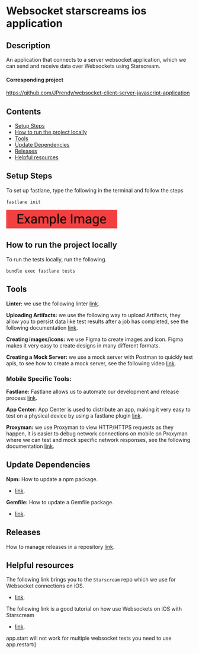 # Websocket starscreams ios application

## Description

An application that connects to a server websocket application, which we can send and receive data over Websockets using Starscream.

#### Corresponding project
https://github.com/JPrendy/websocket-client-server-javascript-application

## Contents

- [Setup Steps](#setup-steps)
- [How to run the project locally](#how-to-run-the-project-locally)
- [Tools](#tools)
- [Update Dependencies](#update-dependencies)
- [Releases](#releases)
- [Helpful resources](#helpful-resources)

## Setup Steps

To set up fastlane, type the following in the terminal and follow the steps

```
fastlane init
```

<p><img src="images/exampleImage.png" width="300"/></p>

## How to run the project locally

To run the tests locally, run the following.

```
bundle exec fastlane tests
```

## Tools

**Linter:** we use the following linter [link](https://github.com/github/super-linter).

**Uploading Artifacts:**  we use the following way to upload Artifacts, they allow you to persist data like test results after a job has completed, see the following documentation [link](https://docs.github.com/en/actions/configuring-and-managing-workflows/persisting-workflow-data-using-artifacts).

**Creating images/icons:** we use Figma to create images and icon. Figma makes it very easy to create designs in many different formats.

**Creating a Mock Server:** we use a mock server with Postman to quickly test apis, to see how to create a mock server, see the following video [link](https://www.youtube.com/watch?v=rJY8uUH2TIk). 

### Mobile Specific Tools:
 
**Fastlane:** Fastlane allows us to automate our development and release process [link](https://docs.fastlane.tools/).

**App Center:** App Center is used to distribute an app, making it very easy to test on a physical device by using a fastlane plugin [link](https://github.com/microsoft/fastlane-plugin-appcenter).

**Proxyman:** we use Proxyman to view HTTP/HTTPS requests as they happen, it is easier to debug network connections on mobile on Proxyman where we can test and mock specific network responses, see the following documentation [link](https://docs.proxyman.io/debug-devices/ios-simulator). 

## Update Dependencies

**Npm:** How to update a npm package.
- [link](https://docs.npmjs.com/cli/update).

**Gemfile:** How to update a Gemfile package.
- [link](https://bundler.io/man/bundle-update.1.html#UPDATING-A-LIST-OF-GEMS).

## Releases

How to manage releases in a repository [link](https://help.github.com/en/github/administering-a-repository/managing-releases-in-a-repository). 

## Helpful resources

The following link brings you to the `Starscream` repo which we use for Websocket connections on iOS.
- [link](https://github.com/daltoniam/Starscream).

The following link is a good tutorial on how use Websockets on iOS with Starscream 
- [link](https://www.raywenderlich.com/861-websockets-on-ios-with-starscream).

app.start will not work for multiple websocket tests you need to use app.restart()